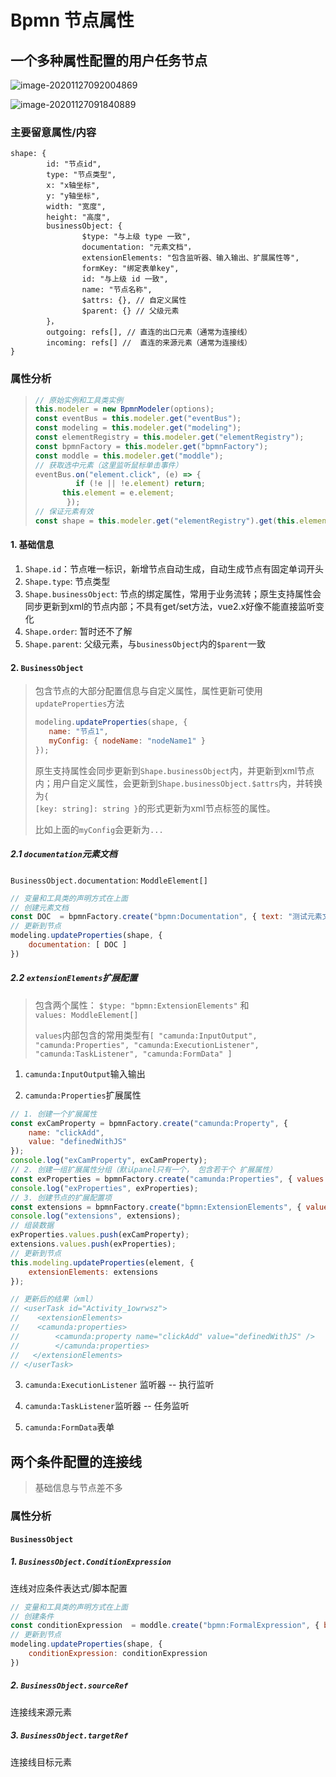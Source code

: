# Bpmn 节点属性

## 一个多种属性配置的用户任务节点

![image-20201127092004869](C:\Users\cisdi\AppData\Roaming\Typora\typora-user-images\image-20201127092004869.png)

![image-20201127091840889](C:\Users\cisdi\AppData\Roaming\Typora\typora-user-images\image-20201127091840889.png)

### 主要留意属性/内容

```
shape: {
		id: "节点id",
        type: "节点类型",
    	x: "x轴坐标",
        y: "y轴坐标",
        width: "宽度",
        height: "高度",
        businessObject: {
            	$type: "与上级 type 一致",
                documentation: "元素文档"，
                extensionElements: "包含监听器、输入输出、扩展属性等",
                formKey: "绑定表单key",
                id: "与上级 id 一致",
                name: "节点名称",
                $attrs: {}, // 自定义属性
                $parent: {} // 父级元素
        }，
        outgoing: refs[], // 直连的出口元素（通常为连接线）
        incoming: refs[] //  直连的来源元素（通常为连接线）
}
```

### 属性分析

> ```javascript
> // 原始实例和工具类实例
> this.modeler = new BpmnModeler(options);
> const eventBus = this.modeler.get("eventBus");
> const modeling = this.modeler.get("modeling");
> const elementRegistry = this.modeler.get("elementRegistry");
> const bpmnFactory = this.modeler.get("bpmnFactory");
> const moddle = this.modeler.get("moddle");
> // 获取选中元素（这里监听鼠标单击事件）
> eventBus.on("element.click", (e) => {
>          if (!e || !e.element) return;
>  		this.element = e.element;
>        });
> // 保证元素有效
> const shape = this.modeler.get("elementRegistry").get(this.element.id);
> ```

#### 1. 基础信息

1. <code>Shape.id</code>：节点唯一标识，新增节点自动生成，自动生成节点有固定单词开头
2. <code>Shape.type</code>: 节点类型
3. <code>Shape.businessObject</code>: 节点的绑定属性，常用于业务流转；原生支持属性会同步更新到xml的节点内部；不具有get/set方法，vue2.x好像不能直接监听变化
4. <code>Shape.order</code>: 暂时还不了解
5. <code>Shape.parent</code>: 父级元素，与<code>businessObject</code>内的<code>$parent</code>一致

#### 2. <code>BusinessObject</code>

>  包含节点的大部分配置信息与自定义属性，属性更新可使用<code>updateProperties</code>方法
>
>  ```JavaScript
>  modeling.updateProperties(shape, {
>     name: "节点1",
>     myConfig: { nodeName: "nodeName1" }
>  });
>  ```
>
>  原生支持属性会同步更新到<code>Shape.businessObject</code>内，并更新到xml节点内；用户自定义属性，会更新到<code>Shape.businessObject.$attrs</code>内，并转换为<code>{ [key: string]: string }</code>的形式更新为xml节点标签的属性。
>
>  比如上面的<code>myConfig</code>会更新为<code><userTask id="xxx" myConfig="[object Object]">...</userTask></code>

##### 2.1 <code>documentation</code>元素文档

<code>BusinessObject.documentation</code>: <code>ModdleElement[]</code>

```javascript
// 变量和工具类的声明方式在上面
// 创建元素文档
const DOC  = bpmnFactory.create("bpmn:Documentation", { text: "测试元素文档" })
// 更新到节点
modeling.updateProperties(shape, {
	documentation: [ DOC ]
})
```

##### 2.2 <code>extensionElements</code>扩展配置

> 包含两个属性： <code>$type: "bpmn:ExtensionElements"</code> 和<code>values: ModdleElement[]</code>
>
> <code>values</code>内部包含的常用类型有<code>[ "camunda:InputOutput", "camunda:Properties", "camunda:ExecutionListener", "camunda:TaskListener", "camunda:FormData" ]</code>

1. <code>camunda:InputOutput</code>输入输出



2. <code>camunda:Properties</code>扩展属性

```javascript
// 1. 创建一个扩展属性
const exCamProperty = bpmnFactory.create("camunda:Property", {
    name: "clickAdd", 
    value: "definedWithJS"
});
console.log("exCamProperty", exCamProperty);
// 2. 创建一组扩展属性分组（默认panel只有一个， 包含若干个 扩展属性）
const exProperties = bpmnFactory.create("camunda:Properties", { values: [] });
console.log("exProperties", exProperties);
// 3. 创建节点的扩展配置项
const extensions = bpmnFactory.create("bpmn:ExtensionElements", { values: [] });
console.log("extensions", extensions);
// 组装数据
exProperties.values.push(exCamProperty);
extensions.values.push(exProperties);
// 更新到节点
this.modeling.updateProperties(element, {
	extensionElements: extensions
});

// 更新后的结果（xml）
// <userTask id="Activity_1owrwsz">
//    <extensionElements>
//    <camunda:properties>
//        <camunda:property name="clickAdd" value="definedWithJS" />
//        </camunda:properties>
// 	 </extensionElements>
// </userTask>
```



3. <code>camunda:ExecutionListener</code> 监听器 -- 执行监听



4. <code>camunda:TaskListener</code>监听器 -- 任务监听



5. <code>camunda:FormData</code>表单



## 两个条件配置的连接线

> 基础信息与节点差不多 

### 属性分析

#### <code>BusinessObject</code>

##### 1. <code>BusinessObject.ConditionExpression</code>

连线对应条件表达式/脚本配置

```javascript
// 变量和工具类的声明方式在上面
// 创建条件
const conditionExpression  = moddle.create("bpmn:FormalExpression", { body: "${ handle == 'pass' }" })
// 更新到节点
modeling.updateProperties(shape, {
	conditionExpression: conditionExpression
})
```



##### 2. <code>BusinessObject.sourceRef</code>

连接线来源元素

##### 3. <code>BusinessObject.targetRef</code>

连接线目标元素




